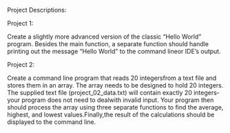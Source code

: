Project Descriptions:

Project 1:

Create a slightly more advanced version of the classic “Hello World” program. Besides the main function, a separate function should handle printing out the message “Hello World” to the command lineor IDE’s output.

Project 2:

Create a command line program that reads 20 integersfrom a text file and stores them in an array. The array needs to be designed to hold 20 integers. The supplied text file (project_02_data.txt) will contain exactly 20 integers-your program does not need to dealwith invalid input. Your program then should process the array using three separate functions to find the average, highest, and lowest values.Finally,the result of the calculations should be displayed to the command line.
